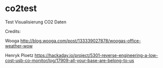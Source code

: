 # co2test
Test Visualisierung CO2 Daten

Credits: 
 
 Wooga  http://blog.wooga.com/post/133339027878/woogas-office-weather-wow
 
 Henryk Ploetz  https://hackaday.io/project/5301-reverse-engineering-a-low-cost-usb-co-monitor/log/17909-all-your-base-are-belong-to-us
 
